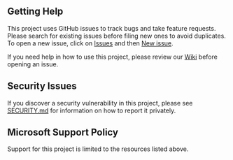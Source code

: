 ## Getting Help

This project uses GitHub issues to track bugs and take feature requests. Please 
search for existing issues before filing new ones to avoid duplicates. To
open a new issue, click on [Issues](https://github.com/microsoft/OSSGadget/issues)
and then [New issue](https://github.com/microsoft/OSSGadget/issues/new/choose).

If you need help in how to use this project, please review our [Wiki](https://github.com/microsoft/OSSGadget/wiki)
before opening an issue.

## Security Issues

If you discover a security vulnerability in this project, please see [SECURITY.md](https://github.com/microsoft/OSSGadget/blob/main/SECURITY.md) for information on how to report it privately.

## Microsoft Support Policy

Support for this project is limited to the resources listed above.
